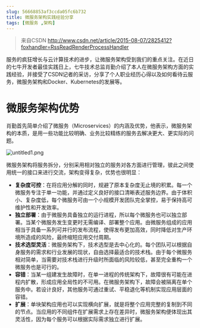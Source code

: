 ```yaml
---
slug: 56668853af3ccda05fc6b732
title: 微服务架构实践经验分享
tags: [微服务 ,架构]
---
```


> 来自CSDN http://www.csdn.net/article/2015-08-07/2825412?foxhandler=RssReadRenderProcessHandler

服务的疯狂增长与云计算技术的进步，让微服务架构受到我们的重点关注。在近日的七牛开发者最佳实践日上，七牛技术总监肖勤介绍了本人在微服务架构方面的实践经验，并接受了CSDN记者的采访，分享了个人职业经历心得以及如何看待云服务，微服务架构和Docker、Kubernetes的发展等。

# 微服务架构优势

肖勤首先简单介绍了微服务（Microservices）的内涵及优势，他表示，微服务架构的本质，是用一些功能比较明确、业务比较精练的服务去解决更大、更实际的问题。

 ![untitled1.png](http:https://static.gaoqixhb.com/Fsw5LIoCEIfu4MuEwTQGqRA9Qu2a)
 
微服务架构将服务拆分，分别采用相对独立的服务对各方面进行管理，彼此之间使用统一的接口来进行交流，架构变得复杂，优势也很明显：

* **复杂度可控**：在将应用分解的同时，规避了原本复杂度无止境的积累。每一个微服务专注于单一功能，并通过定义良好的接口清晰表述服务边界。由于体积小、复杂度低，每个微服务可由一个小规模开发团队完全掌控，易于保持高可维护性和开发效率。
* **独立部署**：由于微服务具备独立的运行进程，所以每个微服务也可以独立部署。当某个微服务发生变更时无需编译、部署整个应用。由微服务组成的应用相当于具备一系列可并行的发布流程，使得发布更加高效，同时降低对生产环境所造成的风险，最终缩短应用交付周期。
* **技术选型灵活**：微服务架构下，技术选型是去中心化的。每个团队可以根据自身服务的需求和行业发展的现状，自由选择最适合的技术栈。由于每个微服务相对简单，当需要对技术栈进行升级时所面临的风险较低，甚至完全重构一个微服务也是可行的。
* **容错**：当某一组建发生故障时，在单一进程的传统架构下，故障很有可能在进程内扩散，形成应用全局性的不可用。在微服务架构下，故障会被隔离在单个服务中。若设计良好，其他服务可通过重试、平稳退化等机制实现应用层面的容错。
* **扩展**：单块架构应用也可以实现横向扩展，就是将整个应用完整的复制到不同的节点。当应用的不同组件在扩展需求上存在差异时，微服务架构便体现出其灵活性，因为每个服务可以根据实际需求独立进行扩展。
